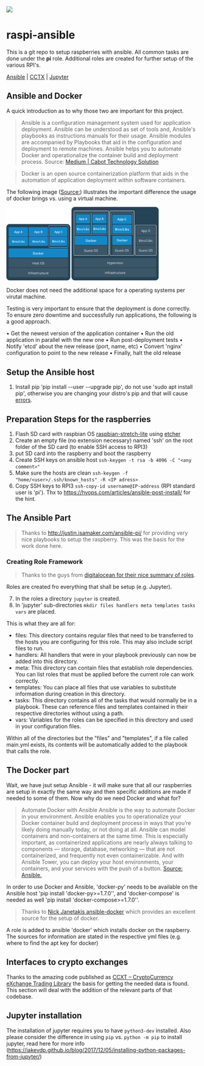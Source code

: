 
<img src="./yZ_Logo.png" width="100">

# raspi-ansible
This is a git repo to setup raspberries with ansible. All common tasks are done under the **pi** role. Additional roles are created for further setup of the various RPI's.

[Ansible](https://github.com/yeehazerog/raspi-ansible#the-ansible-part) | [CCTX](https://github.com/yeehazerog/raspi-ansible#interfaces-to-crypto-exchanges) | [Jupyter](https://github.com/yeehazerog/raspi-ansible#jupyter-installation)

## Ansible and Docker

A quick introduction as to why those two are important for this project.

> Ansible is a configuration management system used for application deployment.
> Ansible can be understood as set of tools and, Ansible's playbooks as instructions manuals for their usage.
> Ansible modules are accompanied by Playbooks that aid in the configuration and deployment to remote machines.
> Ansible helps you to automate Docker and operationalize the container build and deployment process. 
> Source: [Medium | Cabot Technology Solution](https://medium.com/@cabot_solutions/ansible-and-docker-the-best-combination-for-an-efficient-software-product-management-28c86cfebe90)

> Docker is an open source containerization platform that aids in the automation of application deployment within software containers.

The following image ([Source:](https://djangostars.com/blog/what-is-docker-and-how-to-use-it-with-python/)) illustrates the important difference the usage of docker brings vs. using a virtual machine.

<img src="images/containers-vms-together.png" width="400">

Docker does not need the additional space for a operating systems per virutal machine.


Testing is very important to ensure that the deployment is done correctly. To ensure zero downtime and successfully run applications, the following is a good approach.

• Get the newest version of the application container
• Run the old application in parallel with the new one
• Run post-deployment tests
• Notify 'etcd' about the new release (port, name, etc)
• Convert 'nginx' configuration to point to the new release
• Finally, halt the old release

## Setup the Ansible host

1. Install pip 'pip install --user --upgrade pip', do not use 'sudo apt install pip', otherwise you are changing your distro's pip and that will cause [errors](https://github.com/pypa/pip/issues/5221).

## Preparation Steps for the raspberries

1. Flash SD card with raspbian OS [raspbian-stretch-lite](https://downloads.raspberrypi.org/raspbian_lite_latest) using [etcher](https://etcher.io/)
2. Create an empty file (no extension necessary) named 'ssh' on the root folder of the SD card (to enable SSH access to RPI3)
3. put SD card into the raspberry and boot the raspberry
4. Create SSH keys on ansible host `ssh-keygen -t rsa -b 4096 -C "<any comment>"`
5. Make sure the hosts are clean `ssh-keygen -f "home/<user>/.ssh/known_hosts" -R <IP adress>`
6. Copy SSH keys to RPI3 `ssh-copy-id username@IP-address` (RPI standard user is 'pi'). Thx to <https://hvops.com/articles/ansible-post-install/> for the hint.

## The Ansible Part

> Thanks to <http://justin.isamaker.com/ansible-pi/> for providing very nice playbooks to setup the raspberry. This was the basis for the work done here.

### Creating Role Framework
> Thanks to the guys from [digitalocean for their nice summary of roles](https://www.digitalocean.com/community/tutorials/how-to-use-ansible-roles-to-abstract-your-infrastructure-environment).

Roles are created fro everything that shall be setup (e.g. Jupyter). 

7. In the roles a directory `jupyter` is created. 
8. In 'jupyter' sub-directories `mkdir files handlers meta templates tasks vars` are placed.

This is what they are all for:

 * files: This directory contains regular files that need to be transferred to the hosts you are configuring for this role. This may also include script files to run.
 * handlers: All handlers that were in your playbook previously can now be added into this directory.
 * meta: This directory can contain files that establish role dependencies. You can list roles that must be applied before the current role can work correctly.
 * templates: You can place all files that use variables to substitute information during creation in this directory.
 * tasks: This directory contains all of the tasks that would normally be in a playbook. These can reference files and templates contained in their respective directories without using a path.
 * vars: Variables for the roles can be specified in this directory and used in your configuration files.

Within all of the directories but the "files" and "templates", if a file called main.yml exists, its contents will be automatically added to the playbook that calls the role.

## The Docker part

Wait, we have jsut setup Ansible - it will make sure that all our raspberries are setup in exactly the same way and then specific additions are made if needed to some of them. Now why do we need Docker and what for?

> Automate Docker with Ansible
> Ansible is the way to automate Docker in your environment. Ansible enables you to operationalize your Docker container build and deployment process in ways that you’re likely doing manually today, or not doing at all.
> Ansible can model containers and non-containers at the same time. This is especially important, as containerized applications are nearly always talking to components — storage, database, networking — that are not containerized, and frequently not even containerizable. And with Ansible Tower, you can deploy your host environments, your containers, and your services with the push of a button.
> [Source: Ansible.](https://www.ansible.com/integrations/containers/docker)

In order to use Docker and Ansible, 'docker-py' needs to be available on the Ansible host 'pip install 'docker-py>=1.7.0'', and 'docker-compose' is needed as well 'pip install 'docker-compose>=1.7.0''.

> Thanks to [Nick Janetakis ansible-docker](https://github.com/nickjj/ansible-docker) which provides an excellent source for the setup of docker.

A role is added to ansible 'docker' which installs docker on the raspberry. The sources for information are stated in the respective yml files (e.g. where to find the apt key for docker)

## Interfaces to crypto exchanges

Thanks to the amazing code published as [CCXT – CryptoCurrency eXchange Trading Library](https://github.com/ccxt/ccxt) the basis for getting the needed data is found. This section will deal with the addition of the relevant parts of that codebase.


## Jupyter installation

The installation of jupyter requires you to have `python3-dev` installed. Also please consider the difference in using `pip` vs. `python -m pip` to install jupyter, read here for more info (https://jakevdp.github.io/blog/2017/12/05/installing-python-packages-from-jupyter/)


